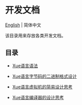 # 开发文档

[English](./README.md) | 简体中文

该目录用来存放各类开发文档。

## 目录

- [Xue语言语法](./syntax.CN.md)

- [Xue语言字节码的二进制格式设计](./bytecode.CN.md)

- [Xue语言虚拟机的简易设计思考](./virtual_machine.CN.md)

- [Xue语言编译器的设计思考](./compiler.CN.md)
